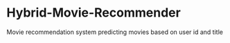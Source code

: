 # Hybrid-Movie-Recommender
Movie recommendation system predicting movies based on user id and title
